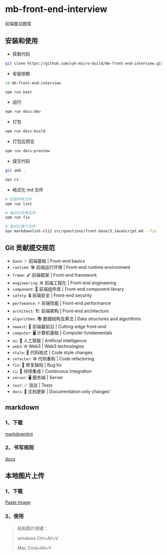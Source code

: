 # mb-front-end-interview

前端面试题库

## 安装和使用

- 获取代码

```bash
git clone https://github.com/syh-micro-build/mb-front-end-interview.git
```

- 安装依赖

```bash
cd mb-front-end-interview

npm run boot
```

- 运行

```bash
npm run docs:dev
```

- 打包

```bash
npm run docs:build
```

- 打包后预览

```bash
npm run docs:preview
```

- 提交代码

```bash
git add .

npx cz
```

- 格式化 md 文件

```bash
# 检查所有文件
npm run lint

# 格式化所有文件
npm run fix

# 格式化某个文件
npx markdownlint-cli2 src/questions/front-base/3_JavaScript.md --fix
```

## Git 贡献提交规范

- `base`: ✨ 前端基础 | Front-end basics
- `runtime`: 🛠️ 前端运行环境 | Front-end runtime environment
- `frame`: 🖌️ 前端框架 | Front-end framework
- `engineering`: ⚙️ 前端工程化 | Front-end engineering
- `component`: 🧩 前端组件库 | Front-end component library
- `safety`: 🔒 前端安全 | Front-end security
- `perfomance`: ⚡️ 前端性能 | Front-end performance
- `architect`: 🏗️ 前端架构 | Front-end architecture
- `algorithms`: 📚 数据结构及算法 | Data structures and algorithms
- `newest`: 🚀 前端最前沿 | Cutting-edge front-end
- `computer`: 🖥️ 计算机基础 | Computer fundamentals
- `ai`: 🤖 人工智能 | Artificial intelligence
- `web3`: 🌐 Web3 | Web3 technologies
- `style`: 💄 代码格式 | Code style changes
- `refactor`: ♻️ 代码重构 | Code refactoring
- `fix`: 🐛 修复缺陷 | Bug fix
- `ci`: 🎡 持续集成 | Continuous Integration
- `server`: 🖥️ 服务端 | Server
- `test`: ✅ 测试 | Tests
- `docs`: 📝 文档更新 | Documentation only changes'

## markdown

### 1、下载

[markdownlint](https://marketplace.visualstudio.com/items?itemName=DavidAnson.vscode-markdownlint)

### 2、书写规则

[docs](https://www.newverse.wiki/senses/markdownlint/)

## 本地图片上传

### 1、下载

[Paste Image](https://marketplace.visualstudio.com/items?itemName=mushan.vscode-paste-image)

### 2、使用

> 粘贴图片按键：
>
> windows Ctrl+Alt+V
>
> Mac Cmd+Alt+V
